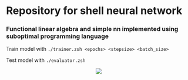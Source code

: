 # Repository for shell neural network
### Functional linear algebra and simple nn implemented using suboptimal programming language

Train model with `./trainer.zsh <epochs> <stepsize> <batch_size>`

Test model with `./evaluator.zsh`

<p align="center">
  <img src="https://user-images.githubusercontent.com/67758714/177638848-24e20a9d-2bca-419e-b233-1cd25a8ec316.PNG" />
</p>

